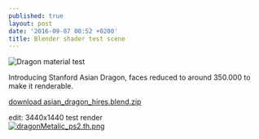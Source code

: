```yaml
---
published: true
layout: post
date: '2016-09-07 00:52 +0200'
title: Blender shader test scene
---
```

![Dragon material test]({{site.baseurl}}/media/materialTestSceneDragonThumb1.png)

Introducing Stanford Asian Dragon, faces reduced to around 350.000 to make it renderable.

[download asian_dragon_hires.blend.zip]({{site.baseurl}}/blends/asian_dragon_hires.blend.zip)

edit: 3440x1440 test render  
[![dragonMetalic_ps2.th.png](https://cdn.scrot.moe/images/2016/09/07/dragonMetalic_ps2.th.png)](https://cdn.scrot.moe/images/2016/09/07/dragonMetalic_ps2.png)

